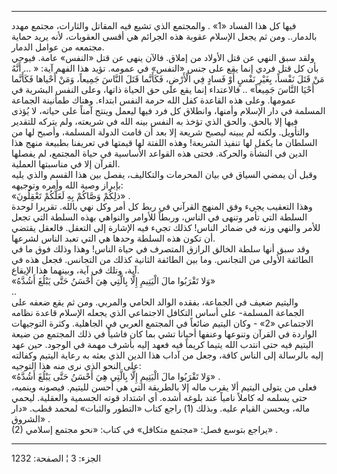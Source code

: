 ------------------------------------------------------------------------

فيها كل هذا الفساد «1» . والمجتمع الذي تشيع فيه المقاتل والثارات، مجتمع
مهدد بالدمار.. ومن ثم يجعل الإسلام عقوبة هذه الجرائم هي أقسى العقوبات،
لأنه يريد حماية مجتمعه من عوامل الدمار.  
ولقد سبق النهي عن قتل الأولاد من إملاق. فالآن ينهى عن قتل «النفس» عامة.
فيوحي بأن كل قتل فردي إنما يقع على جنس «النفس» في عمومه. تؤيد هذا الفهم
آية: « ... أَنَّهُ مَنْ قَتَلَ نَفْساً، بِغَيْرِ نَفْسٍ أَوْ فَسادٍ فِي الْأَرْضِ، فَكَأَنَّما قَتَلَ النَّاسَ
جَمِيعاً، وَمَنْ أَحْياها فَكَأَنَّما أَحْيَا النَّاسَ جَمِيعاً» .. فالاعتداء إنما يقع على حق
الحياة ذاتها، وعلى النفس البشرية في عمومها. وعلى هذه القاعدة كفل الله
حرمة النفس ابتداء. وهناك طمأنينة الجماعة المسلمة في دار الإسلام وأمنها،
وانطلاق كل فرد فيها ليعمل وينتج آمناً على حياته، لا يُؤذى فيها إلا بالحق.
والحق الذي تؤخذ به النفس بينه الله في شريعته، ولم يتركه للتقدير
والتأويل. ولكنه لم يبينه ليصبح شريعة إلا بعد أن قامت الدولة المسلمة،
وأصبح لها من السلطان ما يكفل لها تنفيذ الشريعة! وهذه اللفتة لها قيمتها
في تعريفنا بطبيعة منهج هذا الدين في النشأة والحركة. فحتى هذه القواعد
الأساسية في حياة المجتمع، لم يفصلها القرآن إلا في مناسبتها العملية.  
وقبل أن يمضي السياق في بيان المحرمات والتكاليف، يفصل بين هذا القسم والذي
يليه بإبراز وصية الله وأمره وتوجيهه:  
«ذلِكُمْ وَصَّاكُمْ بِهِ لَعَلَّكُمْ تَعْقِلُونَ» .  
وهذا التعقيب يجيء وفق المنهج القرآني في ربط كل أمر وكل نهي بالله. تقريرا
لوحدة السلطة التي تأمر وتنهى في الناس، وربطاً للأوامر والنواهي بهذه
السلطة التي تجعل للأمر والنهي وزنه في ضمائر الناس! كذلك تجيء فيه الإشارة
إلى التعقل. فالعقل يقتضي أن تكون هذه السلطة وحدها هي التي تعبد الناس
لشرعها.  
وقد سبق أنها سلطة الخالق الرازق المتصرف في حياة الناس! وهذا وذلك فوق ما
في الطائفة الأولى من التجانس. وما بين الطائفة الثانية كذلك من التجانس.
فجعل هذه في آية، وتلك في آية، وبينهما هذا الإيقاع.  
«وَلا تَقْرَبُوا مالَ الْيَتِيمِ إِلَّا بِالَّتِي هِيَ أَحْسَنُ حَتَّى يَبْلُغَ أَشُدَّهُ»  
..  
واليتيم ضعيف في الجماعة، بفقده الوالد الحامي والمربي. ومن ثم يقع ضعفه
على الجماعة المسلمة- على أساس التكافل الاجتماعي الذي يجعله الإسلام قاعدة
نظامه الاجتماعي «2» - وكان اليتيم ضائعاً في المجتمع العربي في الجاهلية.
وكثرة التوجيهات الواردة في القرآن وتنوعها وعنفها أحيانا تشي بما كان
فاشياً في ذلك المجتمع من ضيعة اليتيم فيه حتى انتدب الله يتيما كريماً فيه
فعهد إليه بأشرف مهمة في الوجود. حين عهد إليه بالرسالة إلى الناس كافة،
وجعل من آداب هذا الدين الذي بعثه به رعاية اليتيم وكفالته على النحو الذي
نرى منه هذا التوجيه:  
«وَلا تَقْرَبُوا مالَ الْيَتِيمِ إِلَّا بِالَّتِي هِيَ أَحْسَنُ حَتَّى يَبْلُغَ أَشُدَّهُ» .  
فعلى من يتولى اليتيم ألا يقرب ماله إلا بالطريقة التي هي أحسن لليتيم.
فيصونه وينميه، حتى يسلمه له كاملاً نامياً عند بلوغه أشده. أي اشتداد قوته
الجسمية والعقلية. ليحمي ماله، ويحسن القيام عليه. وبذلك (1) راجع كتاب
«التطور والثبات» لمحمد قطب. «دار الشروق» .  
(2) يراجع بتوسع فصل: «مجتمع متكافل» في كتاب: «نحو مجتمع إسلامي» .

------------------------------------------------------------------------

الجزء: 3 ¦ الصفحة: 1232
